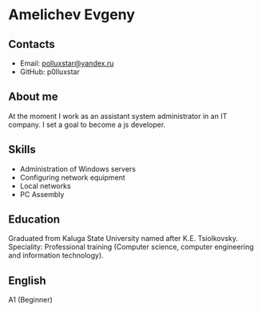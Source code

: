 # Amelichev Evgeny

## Contacts

- Email: polluxstar@yandex.ru
- GitHub: p0lluxstar

## About me

At the moment I work as an assistant system administrator in an IT company. I set a goal to become a js developer.

## Skills

- Administration of Windows servers
- Configuring network equipment
- Local networks
- PC Assembly

## Education

Graduated from Kaluga State University named after K.E. Tsiolkovsky. Speciality: Professional training (Computer science, computer engineering and information technology).

## English

A1 (Beginner)
